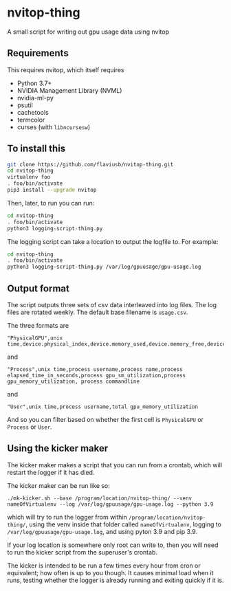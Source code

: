 # nvitop-thing
A small script for writing out gpu usage data using nvitop

## Requirements

This requires nvitop, which itself requires
- Python 3.7+
- NVIDIA Management Library (NVML)
- nvidia-ml-py
- psutil
- cachetools
- termcolor
- curses (with `libncursesw`)

## To install this

```bash
git clone https://github.com/flaviusb/nvitop-thing.git
cd nvitop-thing
virtualenv foo
. foo/bin/activate
pip3 install --upgrade nvitop
```

Then, later, to run you can run:

```bash
cd nvitop-thing
. foo/bin/activate
python3 logging-script-thing.py
```

The logging script can take a location to output the logfile to. For example:

```bash
cd nvitop-thing
. foo/bin/activate
python3 logging-script-thing.py /var/log/gpuusage/gpu-usage.log
```

## Output format

The script outputs three sets of csv data interleaved into log files. The log files are rotated weekly. The default base filename is `usage.csv`.

The three formats are

```csv
"PhysicalGPU",unix time,device.physical_index,device.memory_used,device.memory_free,device.memory_total,\"device.performance_state\",device.power_usage,device.gpu_utilization
```

and

```csv
"Process",unix time,process username,process name,process elapsed_time_in_seconds,process gpu_sm_utilization,process gpu_memory_utilization, process commandline
```

and

```csv
"User",unix time,process username,total gpu_memory_utilization
```

And so you can filter based on whether the first cell is `PhysicalGPU` or `Process` or `User`.

## Using the kicker maker

The kicker maker makes a script that you can run from a crontab, which will restart the logger if it has died.

The kicker maker can be run like so:

```shell
./mk-kicker.sh --base /program/location/nvitop-thing/ --venv nameOfVirtualenv --log /var/log/gpuusage/gpu-usage.log --python 3.9
```

which will try to run the logger from within `/program/location/nvitop-thing/`, using the venv inside that folder called `nameOfVirtualenv`, logging to `/var/log/gpuusage/gpu-usage.log`, and using pyton 3.9 and pip 3.9.

If your log location is somewhere only root can write to, then you will need to run the kicker script from the superuser's crontab.

The kicker is intended to be run a few times every hour from cron or equivalent; how often is up to you though. It causes minimal load when it runs, testing whether the logger is already running and exiting quickly if it is.
